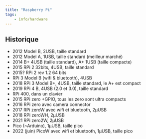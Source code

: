 ```yaml
---
title: "Raspberry Pi"
tags:
    - info/hardware
---
```


## Historique

* 2012 Model B, 2USB, taille standard
* 2012 Model A, 1USB, taille standard (meilleur marché)
* 2014 B+ 4USB (taille standard), A+ 1USB (taille compacte)
* 2015 RPi 2 32bits, 4USB, taille standard
* 2015? RPi 2 rev 1.2 64 bits
* RPi 3 Model B (wifi & bluetooth), 4USB
* 2018 RPi 3 Model B+, 4USB, taille standard, le A+ est compact
* 2019 RPi 4 B, 4USB (2.0 et 3.0), taille standard
* RPi 400, dans un clavier
* 2015 RPi zero +GPIO, tous les zero sont ultra compacts
* 2016 RPi zero avec camera connector
* 2017 RPi zeroW avec wifi et bluetooth, 2µUSB
* 2018 RPi zeroWH, 2µUSB
* 2021 RPi zero2W, 2µUSB
* Pico (~Arduino), 1µUSB, taille pico
* 2022 (juin) PicoW avec wifi et bluetooth, 1µUSB, taille pico

